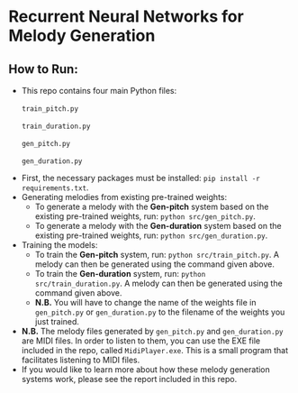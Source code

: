 # Recurrent Neural Networks for Melody Generation

## How to Run:

-   This repo contains four main Python files:

&nbsp;&nbsp;&nbsp;&nbsp;&nbsp;&nbsp;`train_pitch.py`

&nbsp;&nbsp;&nbsp;&nbsp;&nbsp;&nbsp;`train_duration.py`

&nbsp;&nbsp;&nbsp;&nbsp;&nbsp;&nbsp;`gen_pitch.py`

&nbsp;&nbsp;&nbsp;&nbsp;&nbsp;&nbsp;`gen_duration.py`

-   First, the necessary packages must be installed: `pip install -r requirements.txt`.
-   Generating melodies from existing pre-trained weights:
    -   To generate a melody with the **Gen-pitch** system based on the existing pre-trained weights, run: `python src/gen_pitch.py`.
    -   To generate a melody with the **Gen-duration** system based on the existing pre-trained weights, run: `python src/gen_duration.py`.
-   Training the models:
    -   To train the **Gen-pitch** system, run: `python src/train_pitch.py`. A melody can then be generated using the command given above.
    -   To train the **Gen-duration** system, run: `python src/train_duration.py`. A melody can then be generated using the command given above.
    -   **N.B.** You will have to change the name of the weights file in `gen_pitch.py` or `gen_duration.py` to the filename of the weights you just trained.
-   **N.B.** The melody files generated by `gen_pitch.py` and `gen_duration.py` are MIDI files. In order to listen to them, you can use the EXE file included in the repo, called `MidiPlayer.exe`. This is a small program that facilitates listening to MIDI files.
-   If you would like to learn more about how these melody generation systems work, please see the report included in this repo.
